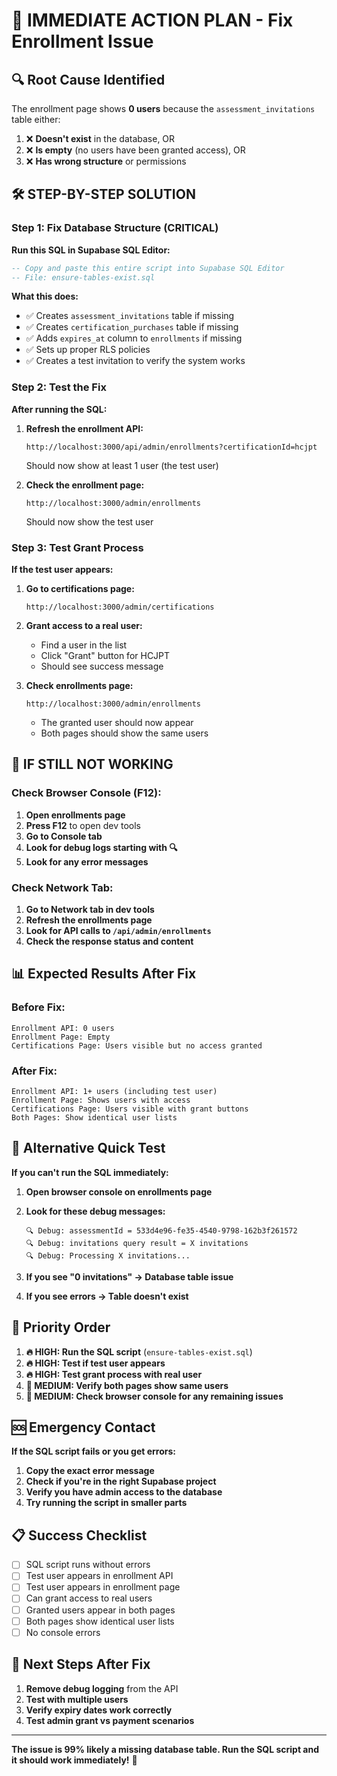 # 🚨 IMMEDIATE ACTION PLAN - Fix Enrollment Issue

## 🔍 **Root Cause Identified**

The enrollment page shows **0 users** because the `assessment_invitations` table either:
1. ❌ **Doesn't exist** in the database, OR
2. ❌ **Is empty** (no users have been granted access), OR  
3. ❌ **Has wrong structure** or permissions

## 🛠️ **STEP-BY-STEP SOLUTION**

### **Step 1: Fix Database Structure (CRITICAL)**

**Run this SQL in Supabase SQL Editor:**
```sql
-- Copy and paste this entire script into Supabase SQL Editor
-- File: ensure-tables-exist.sql
```

**What this does:**
- ✅ Creates `assessment_invitations` table if missing
- ✅ Creates `certification_purchases` table if missing  
- ✅ Adds `expires_at` column to `enrollments` if missing
- ✅ Sets up proper RLS policies
- ✅ Creates a test invitation to verify the system works

### **Step 2: Test the Fix**

**After running the SQL:**

1. **Refresh the enrollment API:**
   ```
   http://localhost:3000/api/admin/enrollments?certificationId=hcjpt
   ```
   Should now show at least 1 user (the test user)

2. **Check the enrollment page:**
   ```
   http://localhost:3000/admin/enrollments
   ```
   Should now show the test user

### **Step 3: Test Grant Process**

**If the test user appears:**

1. **Go to certifications page:**
   ```
   http://localhost:3000/admin/certifications
   ```

2. **Grant access to a real user:**
   - Find a user in the list
   - Click "Grant" button for HCJPT
   - Should see success message

3. **Check enrollments page:**
   ```
   http://localhost:3000/admin/enrollments
   ```
   - The granted user should now appear
   - Both pages should show the same users

## 🚨 **IF STILL NOT WORKING**

### **Check Browser Console (F12):**

1. **Open enrollments page**
2. **Press F12** to open dev tools
3. **Go to Console tab**
4. **Look for debug logs starting with 🔍**
5. **Look for any error messages**

### **Check Network Tab:**

1. **Go to Network tab in dev tools**
2. **Refresh the enrollments page**
3. **Look for API calls to `/api/admin/enrollments`**
4. **Check the response status and content**

## 📊 **Expected Results After Fix**

### **Before Fix:**
```
Enrollment API: 0 users
Enrollment Page: Empty
Certifications Page: Users visible but no access granted
```

### **After Fix:**
```
Enrollment API: 1+ users (including test user)
Enrollment Page: Shows users with access
Certifications Page: Users visible with grant buttons
Both Pages: Show identical user lists
```

## 🔧 **Alternative Quick Test**

**If you can't run the SQL immediately:**

1. **Open browser console on enrollments page**
2. **Look for these debug messages:**
   ```
   🔍 Debug: assessmentId = 533d4e96-fe35-4540-9798-162b3f261572
   🔍 Debug: invitations query result = X invitations
   🔍 Debug: Processing X invitations...
   ```

3. **If you see "0 invitations" → Database table issue**
4. **If you see errors → Table doesn't exist**

## 🎯 **Priority Order**

1. **🔥 HIGH: Run the SQL script** (`ensure-tables-exist.sql`)
2. **🔥 HIGH: Test if test user appears**
3. **🔥 HIGH: Test grant process with real user**
4. **📝 MEDIUM: Verify both pages show same users**
5. **📝 MEDIUM: Check browser console for any remaining issues**

## 🆘 **Emergency Contact**

**If the SQL script fails or you get errors:**

1. **Copy the exact error message**
2. **Check if you're in the right Supabase project**
3. **Verify you have admin access to the database**
4. **Try running the script in smaller parts**

## 📋 **Success Checklist**

- [ ] SQL script runs without errors
- [ ] Test user appears in enrollment API
- [ ] Test user appears in enrollment page
- [ ] Can grant access to real users
- [ ] Granted users appear in both pages
- [ ] Both pages show identical user lists
- [ ] No console errors

## 🚀 **Next Steps After Fix**

1. **Remove debug logging** from the API
2. **Test with multiple users**
3. **Verify expiry dates work correctly**
4. **Test admin grant vs payment scenarios**

---

**The issue is 99% likely a missing database table. Run the SQL script and it should work immediately!** 🎯 